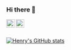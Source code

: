 ### Hi there 👋

<a href="https://www.discordapp.com/users/709047772711485463">
  <img align="left" alt="Henry's Discord" width="22px" src="https://raw.githubusercontent.com/peterthehan/peterthehan/master/assets/discord.svg" />
</a>
<a href="https://www.youtube.com/channel/UC0ZCat9S6KoR7dAiIezBfhg">
  <img align="left" alt="Henry's YouTube" width="22px" src="https://raw.githubusercontent.com/peterthehan/peterthehan/master/assets/youtube.svg" />
</a>

<br />
<br />


[![Henry's GitHub stats](https://github-readme-stats.vercel.app/api?username=lizard-heart&show_icons=true&theme=dracula)](https://github.com/anuraghazra/github-readme-stats)

<!--
**lizard-heart/lizard-heart** is a ✨ _special_ ✨ repository because its `README.md` (this file) appears on your GitHub profile.

Here are some ideas to get you started:

- 🔭 I’m currently working on ...
- 🌱 I’m currently learning ...
- 👯 I’m looking to collaborate on ...
- 🤔 I’m looking for help with ...
- 💬 Ask me about ...
- 📫 How to reach me: ...
- 😄 Pronouns: ...
- ⚡ Fun fact: ...
-->

